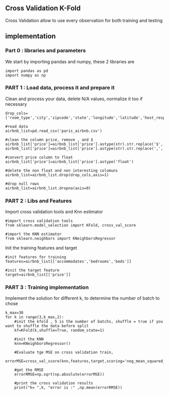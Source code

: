 ## Cross Validation K-Fold

Cross Validation allow to use every observation for both training and testing


## implementation
### Part 0 : libraries and parameters
We start by importing pandas and numpy, these 2 libraries are 
```
import pandas as pd
import numpy as np

```

### PART 1 : Load data, process it and prepare it

Clean and process your data, delete N/A values, normalize it too if necessary

```
drop_cols=['room_type','city','zipcode','state','longitude','latitude','host_response_rate','host_acceptance_rate','host_response_rate','host_listings_count']

#read data
airbnb_list=pd.read_csv('paris_airbnb.csv')

#clean the column price, remove , and $
airbnb_list['price']=airbnb_list['price'].astype(str).str.replace('$','')
airbnb_list['price']=airbnb_list['price'].astype(str).str.replace(',','')

#convert price column to float
airbnb_list['price']=airbnb_list['price'].astype('float')

#delete the non float and non interesting colomuns
airbnb_list=airbnb_list.drop(drop_cols,axis=1)

#drop null rows
airbnb_list=airbnb_list.dropna(axis=0)
```

### PART 2 : Libs and Features
Import cross validation tools and Knn estimator
```
#import cross validation tools
from sklearn.model_selection import KFold, cross_val_score

#import the KNN estimator
from sklearn.neighbors import KNeighborsRegressor
```
Init the training features and target 

```
#init features for training
features=airbnb_list[['accommodates','bedrooms','beds']]

#init the target feature
target=airbnb_list[['price']]

```
### PART 3 : Training implementation
Implement the solution for different k, to determine the number of batch to chose
```
k_max=30
for k in range(3,k_max,2):
    #init the kfold , 5 is the number of batchs, shuffle = true if you want to shuffle the data before split
    kf=KFold(k,shuffle=True, random_state=1)

    #init the KNN
    knn=KNeighborsRegressor()

    #Evaluate tge MSE on cross validation train, 
    errorMSE=cross_val_score(knn,features,target,scoring='neg_mean_squared_error',cv=kf)

    #get the RMSE
    errorRMSE=np.sqrt(np.absolute(errorMSE))

    #print the cross validation results
    print("k= ",k, "error is :" ,np.mean(errorRMSE))


```